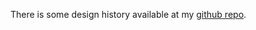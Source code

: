 There is some design history available at my [github repo](https://github.com/ospalh/3d-printing/tree/develop/NN).
